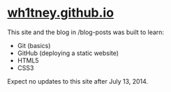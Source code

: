 [wh1tney.github.io](http://wh1tney.github.io)
=================

This site and the blog in /blog-posts was built to learn:

- Git (basics)
- GitHub (deploying a static website)
- HTML5
- CSS3

Expect no updates to this site after July 13, 2014.
